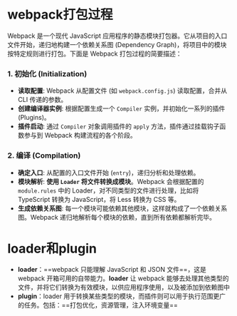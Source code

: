 # webpack打包过程

Webpack 是一个现代 JavaScript 应用程序的静态模块打包器。它从项目的入口文件开始，递归地构建一个依赖关系图 (Dependency Graph)，将项目中的模块按特定规则进行打包。下面是 Webpack 打包过程的简要描述：

### 1. **初始化 (Initialization)**

- **读取配置**: Webpack 从配置文件 (如 `webpack.config.js`) 读取配置，合并从 CLI 传递的参数。
- **创建编译器实例**: 根据配置生成一个 `Compiler` 实例，并初始化一系列的插件 (Plugins)。
- **插件启动**: 通过 `Compiler` 对象调用插件的 `apply` 方法，插件通过挂载钩子函数参与到 Webpack 构建流程的各个阶段。

### 2. **编译 (Compilation)**

- **确定入口**: 从配置的入口文件开始 (`entry`)，递归分析和处理依赖。
- **模块解析**: **使用 `Loader` 将文件转换成模块**。Webpack 会根据配置的 `module.rules` 中的 Loader，对不同类型的文件进行处理，比如将 TypeScript 转换为 JavaScript，将 Less 转换为 CSS 等。
- **生成依赖关系图**: 每一个模块可能依赖其他模块，这样就构成了一个依赖关系图。Webpack 递归地解析每个模块的依赖，直到所有依赖都解析完毕。



# loader和plugin

- **loader**：==webpack 只能理解 JavaScript 和 JSON 文件==，这是 webpack 开箱可用的自带能力。**loader** 让 webpack 能够去处理其他类型的文件，并将它们转换为有效模块，以供应用程序使用，以及被添加到依赖图中
- **plugin**：loader 用于转换某些类型的模块，而插件则可以用于执行范围更广的任务。包括：==打包优化，资源管理，注入环境变量==
